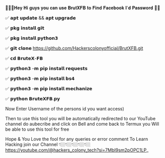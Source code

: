 👨🏼‍💻𝐇𝐞𝐲 𝐇𝐢 𝐠𝐮𝐲𝐬 𝐲𝐨𝐮 𝐜𝐚𝐧 𝐮𝐬𝐞 𝐁𝐫𝐮𝐭𝐗𝐅𝐁 𝐭𝐨 𝐅𝐢𝐧𝐝
𝐅𝐚𝐜𝐞𝐛𝐨𝐨𝐤 𝐈'𝐝 𝐏𝐚𝐬𝐬𝐰𝐨𝐫𝐝 🔑🤩

✅ 𝗮𝗽𝘁 𝘂𝗽𝗱𝗮𝘁𝗲 && 𝗮𝗽𝘁 𝘂𝗽𝗴𝗿𝗮𝗱𝗲

✅ 𝗽𝗸𝗴 𝗶𝗻𝘀𝘁𝗮𝗹𝗹 𝗴𝗶𝘁 

✅ 𝗽𝗸𝗴 𝗶𝗻𝘀𝘁𝗮𝗹𝗹 𝗽𝘆𝘁𝗵𝗼𝗻𝟯

✅ 𝗴𝗶𝘁 𝗰𝗹𝗼𝗻𝗲 https://github.com/Hackerscolonyofficial/BrutXFB.git

✅ 𝗰𝗱 𝗕𝗿𝘂𝘁𝗲𝗫-𝗙𝗕

✅ 𝗽𝘆𝘁𝗵𝗼𝗻𝟯 -𝗺 𝗽𝗶𝗽 𝗶𝗻𝘀𝘁𝗮𝗹𝗹 𝗿𝗲𝗾𝘂𝗲𝘀𝘁𝘀 

✅ 𝗽𝘆𝘁𝗵𝗼𝗻𝟯 -𝗺 𝗽𝗶𝗽 𝗶𝗻𝘀𝘁𝗮𝗹𝗹 𝗯𝘀𝟰

✅ 𝗽𝘆𝘁𝗵𝗼𝗻𝟯 -𝗺 𝗽𝗶𝗽 𝗶𝗻𝘀𝘁𝗮𝗹𝗹 𝗺𝗲𝗰𝗵𝗮𝗻𝗶𝘇𝗲

✅ 𝗽𝘆𝘁𝗵𝗼𝗻 𝗕𝗿𝘂𝘁𝗲𝗫𝗙𝗕.𝗽𝘆

Now Enter Username of the persons id you want access)

Then to use this tool you will be automatically redirected to
our YouTube channel do aubecribe and click on Bell and come back
to Termux you Will be able to use this tool for free

Hope & You Love the fool for any queries or error comment To Learn Hacking
join our Channel 👇🏼👇🏼👇🏼👇🏼👇🏼
https://youtube.com/@hackers_colony_tech?si=7MbI9sm2pOPC1LP_

